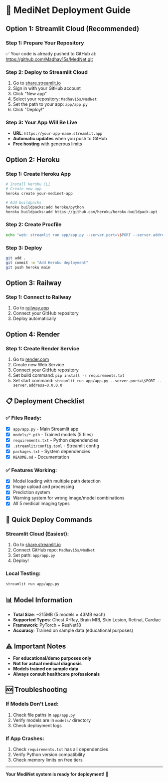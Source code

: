# 🚀 MediNet Deployment Guide

## Option 1: Streamlit Cloud (Recommended)

### Step 1: Prepare Your Repository
✅ Your code is already pushed to GitHub at: https://github.com/Madhav15s/MedNet.git

### Step 2: Deploy to Streamlit Cloud
1. Go to [share.streamlit.io](https://share.streamlit.io)
2. Sign in with your GitHub account
3. Click "New app"
4. Select your repository: `Madhav15s/MedNet`
5. Set the path to your app: `app/app.py`
6. Click "Deploy!"

### Step 3: Your App Will Be Live
- **URL**: `https://your-app-name.streamlit.app`
- **Automatic updates** when you push to GitHub
- **Free hosting** with generous limits

## Option 2: Heroku

### Step 1: Create Heroku App
```bash
# Install Heroku CLI
# Create new app
heroku create your-medinet-app

# Add buildpacks
heroku buildpacks:add heroku/python
heroku buildpacks:add https://github.com/heroku/heroku-buildpack-apt
```

### Step 2: Create Procfile
```bash
echo "web: streamlit run app/app.py --server.port=\$PORT --server.address=0.0.0.0" > Procfile
```

### Step 3: Deploy
```bash
git add .
git commit -m "Add Heroku deployment"
git push heroku main
```

## Option 3: Railway

### Step 1: Connect to Railway
1. Go to [railway.app](https://railway.app)
2. Connect your GitHub repository
3. Deploy automatically

## Option 4: Render

### Step 1: Create Render Service
1. Go to [render.com](https://render.com)
2. Create new Web Service
3. Connect your GitHub repository
4. Set build command: `pip install -r requirements.txt`
5. Set start command: `streamlit run app/app.py --server.port=\$PORT --server.address=0.0.0.0`

## 📋 Deployment Checklist

### ✅ Files Ready:
- [x] `app/app.py` - Main Streamlit app
- [x] `models/*.pth` - Trained models (5 files)
- [x] `requirements.txt` - Python dependencies
- [x] `.streamlit/config.toml` - Streamlit config
- [x] `packages.txt` - System dependencies
- [x] `README.md` - Documentation

### ✅ Features Working:
- [x] Model loading with multiple path detection
- [x] Image upload and processing
- [x] Prediction system
- [x] Warning system for wrong image/model combinations
- [x] All 5 medical imaging types

## 🎯 Quick Deploy Commands

### Streamlit Cloud (Easiest):
1. Go to [share.streamlit.io](https://share.streamlit.io)
2. Connect GitHub repo: `Madhav15s/MedNet`
3. Set path: `app/app.py`
4. Deploy!

### Local Testing:
```bash
streamlit run app/app.py
```

## 📊 Model Information
- **Total Size**: ~215MB (5 models × 43MB each)
- **Supported Types**: Chest X-Ray, Brain MRI, Skin Lesion, Retinal, Cardiac
- **Framework**: PyTorch + ResNet18
- **Accuracy**: Trained on sample data (educational purposes)

## ⚠️ Important Notes
- **For educational/demo purposes only**
- **Not for actual medical diagnosis**
- **Models trained on sample data**
- **Always consult healthcare professionals**

## 🆘 Troubleshooting

### If Models Don't Load:
1. Check file paths in `app/app.py`
2. Verify models are in `models/` directory
3. Check deployment logs

### If App Crashes:
1. Check `requirements.txt` has all dependencies
2. Verify Python version compatibility
3. Check memory limits on free tiers

---

**Your MediNet system is ready for deployment!** 🎉 